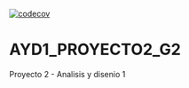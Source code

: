 [![codecov](https://codecov.io/gh/PinD20/Prueba-Pipeline/graph/badge.svg?token=WAKW2FDHBL)](https://codecov.io/gh/PinD20/Prueba-Pipeline)


# AYD1_PROYECTO2_G2
Proyecto 2 - Analisis y disenio 1
